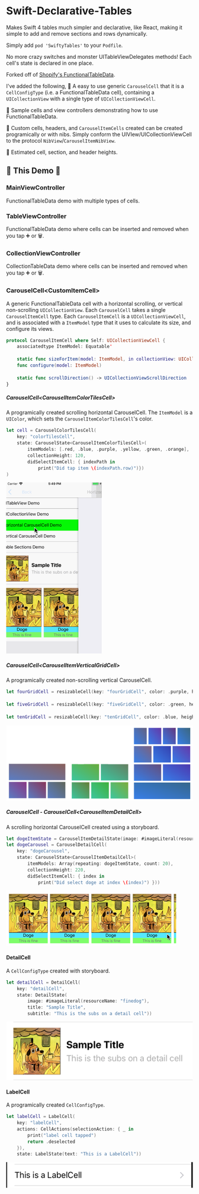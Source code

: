 # Swift-Declarative-Tables
Makes Swift 4 tables much simpler and declarative, like React, making it simple to add and remove sections and rows dynamically.

Simply add `pod 'SwiftyTables'` to your `Podfile`.

No more crazy switches and monster UITableViewDelegates methods! Each cell's state is declared in one place.

Forked off of [Shopify's FunctionalTableData](https://github.com/Shopify/FunctionalTableData). 

I've added the following,
🌟 A easy to use generic `CarouselCell` that it is a `CellConfigType` (i.e. a FunctionalTableData cell), containing a `UICollectionView` with a single type of `UICollectionViewCell`.

🌟 Sample cells and view controllers demonstrating how to use FunctionalTableData.

🌟 Custom cells, headers, and `CarouselItemCells` created can be created programically or with nibs. Simply conform the UIVIew/UICollectionViewCell to the protocol `NibView`/`CarouselItemNibView`.

🌟 Estimated cell, section, and header heights.

## 🌟 This Demo 🌟 

### MainViewController
FunctionalTableData demo with multiple types of cells.

### TableViewController
FunctionalTableData demo where cells can be inserted and removed when you tap ➕ or 🗑.

### CollectionViewController
CollectionTableData demo where cells can be inserted and removed when you tap ➕ or 🗑.

### CarouselCell\<CustomItemCell\>
A generic FunctionalTableData cell with a horizontal scrolling, or vertical non-scrolling `UICollectionView`.
Each `CarouselCell` takes a single `CarouselItemCell` type.
Each `CarouselItemCell` is a `UICollectionViewCell`, and is associated with a `ItemModel` type that it uses to calculate its size, and configure its views.


```swift
protocol CarouselItemCell where Self: UICollectionViewCell {
	associatedtype ItemModel: Equatable'
	
	static func sizeForItem(model: ItemModel, in collectionView: UICollectionView) -> CGSize
	func configure(model: ItemModel)
	
	static func scrollDirection() -> UICollectionViewScrollDirection
}
```

##### CarouselCell\<CarouselItemColorTilesCell\>
A programically created scrolling horizontal CarouselCell.
The `ItemModel` is a `UIColor`, which sets the `CarouselItemColorTilesCell`'s color.

```swift
let cell = CarouselColorTilesCell(
	key: "colorTilesCell",
	state: CarouselState<CarouselItemColorTilesCell>(
		itemModels: [.red, .blue, .purple, .yellow, .green, .orange],
		collectionHeight: 120,
		didSelectItemCell: { indexPath in
			print("Did tap item \(indexPath.row)")})
)
```

![Color Tiles CarouselCell][colorTilesGif]

##### CarouselCell\<CarouselItemVerticalGridCell\>
A programically created non-scrolling vertical CarouselCell.

```swift
let fourGridCell = resizableCell(key: "fourGridCell", color: .purple, height: 100, itemsPerRow: [1, 3])

let fiveGridCell = resizableCell(key: "fiveGridCell", color: .green, height: 100, itemsPerRow: [2, 3])

let tenGridCell = resizableCell(key: "tenGridCell", color: .blue, height: 100, itemsPerRow: [4, 3, 2, 1])
```

![Vertical Grid Cell][verticalCarousel]


##### CarouselCell - CarouselCell\<CarouselItemDetailCell\>
A scrolling horizontal CarouselCell created using a storyboard.

```swift
let dogeItemState = CarouselItemDetailState(image: #imageLiteral(resourceName: "finedog"), title: "Doge", subtitle: "This is fine")
let dogeCarousel = CarouselDetailCell(
	key: "dogeCarousel",
	state: CarouselState<CarouselItemDetailCell>(
		itemModels: Array(repeating: dogeItemState, count: 20),
		collectionHeight: 220,
		didSelectItemCell: { index in
			print("Did select doge at index \(index)") }))
```

![CarouselDetailCell][dogegif]

#### DetailCell
A `CellConfigType` created with storyboard.

```swift
let detailCell = DetailCell(
	key: "detailCell",
	state: DetailState(
		image: #imageLiteral(resourceName: "finedog"),
		title: "Sample Title",
		subtitle: "This is the subs on a detail cell"))
```

![LabelCell][detailCell]


#### LabelCell
A programically created `CellConfigType`.

```swift
let labelCell = LabelCell(
	key: "labelCell",
	actions: CellActions(selectionAction: { _ in
		print("label cell tapped")
		return .deselected
	}),
	state: LabelState(text: "This is a LabelCell"))

```

![LabelCell][labelCell]


[buggif]: https://github.com/p-sun/Swift-Declarative-Tables/blob/master/Images/Issue.gif
[colorTilesGif]: https://github.com/p-sun/Swift-Declarative-Tables/blob/master/Images/ColorTilesCarouselCell.gif
[dogegif]: https://github.com/p-sun/Swift-Declarative-Tables/blob/master/Images/DogeCell.gif
[verticalCarousel]: https://github.com/p-sun/Swift-Declarative-Tables/blob/master/Images/VerticalCarousel.png
[labelCell]: https://github.com/p-sun/Swift-Declarative-Tables/blob/master/Images/LabelCell.png
[detailCell]: https://github.com/p-sun/Swift-Declarative-Tables/blob/master/Images/DetailCell.png
